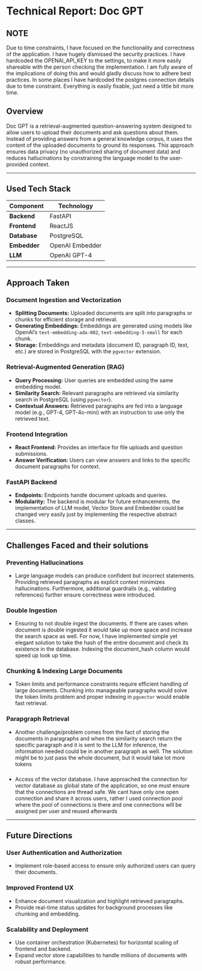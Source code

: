 # Technical Report: Doc GPT

## NOTE

Due to time constraints, I have focused on the functionality and correctness of the application. I have hugely dismissed the security practices. I have hardcoded the OPENAI_API_KEY to the settings, to make it more easily shareable with the person checking the implementation. I am fully aware of the implications of doing this and would gladly discuss how to adhere best practices. In some places I have hardcoded the postgres connection details due to time constraint. Everything is easily fixable, just need a little bit more time. 

## Overview

Doc GPT is a retrieval-augmented question-answering system designed to allow users to upload their documents and ask questions about them. Instead of providing answers from a general knowledge corpus, it uses the content of the uploaded documents to ground its responses. This approach ensures data privacy (no unauthorized sharing of document data) and reduces hallucinations by constraining the language model to the user-provided context.

---

## Used Tech Stack

| **Component**    | **Technology**         |
|-------------------|------------------------|
| **Backend**       | FastAPI               |
| **Frontend**      | ReactJS               |
| **Database**      | PostgreSQL            |
| **Embedder**      | OpenAI Embedder       |
| **LLM**           | OpenAI GPT-4          |

---

## Approach Taken

### Document Ingestion and Vectorization
- **Splitting Documents:** Uploaded documents are split into paragraphs or chunks for efficient storage and retrieval.
- **Generating Embeddings:** Embeddings are generated using models like OpenAI’s `text-embedding-ada-002`, `text-embedding-3-small` for each chunk.
- **Storage:** Embeddings and metadata (document ID, paragraph ID, text, etc.) are stored in PostgreSQL with the `pgvector` extension.

### Retrieval-Augmented Generation (RAG)
- **Query Processing:** User queries are embedded using the same embedding model.
- **Similarity Search:** Relevant paragraphs are retrieved via similarity search in PostgreSQL (using `pgvector`).
- **Contextual Answers:** Retrieved paragraphs are fed into a language model (e.g., GPT-4, GPT-4o-mini) with an instruction to use only the retrieved text.

### Frontend Integration
- **React Frontend:** Provides an interface for file uploads and question submissions.
- **Answer Verification:** Users can view answers and links to the specific document paragraphs for context.

### FastAPI Backend
- **Endpoints:**  Endpoints handle document uploads and queries.
- **Modularity:** The backend is modular for future enhancements, the implementation of LLM model, Vector Store and Embedder could be changed very easily just by implementing the respective abstract classes. 

---

## Challenges Faced and their solutions

### Preventing Hallucinations
- Large language models can produce confident but incorrect statements. Providing retrieved paragraphs as explicit context minimizes hallucinations. Furthermore, additional guardrails (e.g., validating references) further ensure correctness were introduced.

### Double Ingestion
- Ensuring to not double ingest the documents. If there are cases when document is double ingested it would take up more space and increase the search space as well. For now, I have implemented simple yet elegant solution to take the hash of the entire document and check its existence in the database. Indexing the document_hash column would speed up look up time. 

### Chunking & Indexing Large Documents
- Token limits and performance constraints require efficient handling of large documents. Chunking into manageable paragraphs would solve the token limits problem and proper indexing in `pgvector` would enable fast retrieval.


### Parapgraph Retrieval
- Another challenge/problem comes from the fact of storing the documents in paragraphs and when the similarity search return the specific paragraph and it is sent to the LLM for inference, the information needed could be in another paragraph as well. The solution might be to just pass the whole document, but it would take lot more tokens

### 
- Access of the vector database. I have approached the connection for vector database as global state of the application, so one must ensure that the connections are thread safe. We cant have only one open connection and share it across users, rather I used connection pool where the pool of connections is there and one connections will be assigned per user and reused afterwards

---

## Future Directions

### User Authentication and Authorization
- Implement role-based access to ensure only authorized users can query their documents.

### Improved Frontend UX
- Enhance document visualization and highlight retrieved paragraphs.
- Provide real-time status updates for background processes like chunking and embedding.

### Scalability and Deployment
- Use container orchestration (Kubernetes) for horizontal scaling of frontend and backend.
- Expand vector store capabilities to handle millions of documents with robust performance.